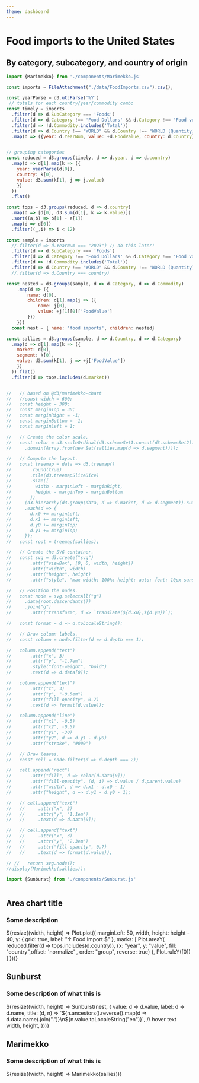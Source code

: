 ```yaml
---
theme: dashboard
---
```


# Food imports to the United States
## By category, subcategory, and country of origin

```js
import {Marimekko} from './components/Marimekko.js'
```

```js
const imports = FileAttachment("./data/FoodImports.csv").csv();
```

```js
const yearParse = d3.utcParse('%Y')
 // totals for each country/year/commodity combo
const timely = imports
  .filter(d => d.SubCategory === 'Foods')
  .filter(d => d.Category !== 'Food Dollars' && d.Category !== 'Food volume')
  .filter(d => !d.Commodity.includes('Total'))
  .filter(d => d.Country !== "WORLD" && d.Country !== "WORLD (Quantity)" && d.Country !== "REST OF WORLD")
  .map(d => ({year: d.YearNum, value: +d.FoodValue, country: d.Country}))


// grouping categories
const reduced = d3.groups(timely, d => d.year, d => d.country)
  .map(d => d[1].map(k => ({
    year: yearParse(d[0]),
    country: k[0],
    value: d3.sum(k[1], j => j.value)
    })
  ))
  .flat()

const tops = d3.groups(reduced, d => d.country)
  .map(d => [d[0], d3.sum(d[1], k => k.value)])
  .sort((a,b) => b[1] - a[1])
  .map(d => d[0])
  .filter((_,i) => i < 12)

const sample = imports
  //.filter(d => d.YearNum === "2023") // do this later!
  .filter(d => d.SubCategory === 'Foods')
  .filter(d => d.Category !== 'Food Dollars' && d.Category !== 'Food volume')
  .filter(d => !d.Commodity.includes('Total'))
  .filter(d => d.Country !== "WORLD" && d.Country !== "WORLD (Quantity)")
  //.filter(d => d.Country === country)

const nested = d3.groups(sample, d => d.Category, d => d.Commodity)
    .map(d => ({
        name: d[0],
        children: d[1].map(j => ({
            name: j[0],
            value: +j[1][0]['FoodValue']
        }))
    }))
  const nest = { name: 'food imports', children: nested}

const sallies = d3.groups(sample, d => d.Country, d => d.Category)
  .map(d => d[1].map(k => ({
    market: d[0],
    segment: k[0],
    value: d3.sum(k[1], j => +j['FoodValue'])
    })
  )).flat()
  .filter(d => tops.includes(d.market))
```

```js
```



```js
//   // based on @d3/marimekko-chart
//   //const width = 600;
//   const height = 300;
//   const marginTop = 30;
//   const marginRight = -1;
//   const marginBottom = -1;
//   const marginLeft = 1;

//   // Create the color scale.
//   const color = d3.scaleOrdinal(d3.schemeSet1.concat(d3.schemeSet2).slice(0,14))
//     .domain(Array.from(new Set(sallies.map(d => d.segment))));

//   // Compute the layout.
//   const treemap = data => d3.treemap()
//       .round(true)
//       .tile(d3.treemapSliceDice)
//       .size([
//         width - marginLeft - marginRight,
//         height - marginTop - marginBottom
//       ])
//     (d3.hierarchy(d3.group(data, d => d.market, d => d.segment)).sum(d => d.value))
//     .each(d => {
//       d.x0 += marginLeft;
//       d.x1 += marginLeft;
//       d.y0 += marginTop;
//       d.y1 += marginTop;
//     });
//   const root = treemap(sallies);

//   // Create the SVG container.
//   const svg = d3.create("svg")
//       .attr("viewBox", [0, 0, width, height])
//       .attr("width", width)
//       .attr("height", height)
//       .attr("style", "max-width: 100%; height: auto; font: 10px sans-serif;");

//   // Position the nodes.
//   const node = svg.selectAll("g")
//     .data(root.descendants())
//     .join("g")
//       .attr("transform", d => `translate(${d.x0},${d.y0})`);

//   const format = d => d.toLocaleString();

//   // Draw column labels.
//   const column = node.filter(d => d.depth === 1);

//   column.append("text")
//       .attr("x", 3)
//       .attr("y", "-1.7em")
//       .style("font-weight", "bold")
//       .text(d => d.data[0]);

//   column.append("text")
//       .attr("x", 3)
//       .attr("y", "-0.5em")
//       .attr("fill-opacity", 0.7)
//       .text(d => format(d.value));

//   column.append("line")
//       .attr("x1", -0.5)
//       .attr("x2", -0.5)
//       .attr("y1", -30)
//       .attr("y2", d => d.y1 - d.y0)
//       .attr("stroke", "#000")

//   // Draw leaves.
//   const cell = node.filter(d => d.depth === 2);

//   cell.append("rect")
//       .attr("fill", d => color(d.data[0]))
//       .attr("fill-opacity", (d, i) => d.value / d.parent.value)
//       .attr("width", d => d.x1 - d.x0 - 1)
//       .attr("height", d => d.y1 - d.y0 - 1);

//   // cell.append("text")
//   //     .attr("x", 3)
//   //     .attr("y", "1.1em")
//   //     .text(d => d.data[0]);

//   // cell.append("text")
//   //     .attr("x", 3)
//   //     .attr("y", "2.3em")
//   //     .attr("fill-opacity", 0.7)
//   //     .text(d => format(d.value));

// //   return svg.node();
//display(Marimekko(sallies));
```

```js
import {Sunburst} from './components/Sunburst.js'
```

```js

```

<div class="grid grid-cols-2" style="grid-auto-rows: 520px;">
  <div class="card grid-colspan-1">
    <h2>Area chart title</h2>
    <h3>Some description</h3>
    ${resize((width, height) => Plot.plot({
      marginLeft: 50,
      width,
      height: height - 40,
      y: {
        grid: true,
        label: "↑ Food Import $"
      },
      marks: [
        Plot.areaY(
          reduced.filter(d => tops.includes(d.country)),
          {x: "year", y: "value", fill: "country",offset: 'normalize' , order: "group", reverse: true}
        ),
        Plot.ruleY([0])
      ]
    }))}
  </div>
  <div class="card grid-colspan-1">
  <h2>Sunburst</h2>
  <h3>Some description of what this is</h3>
  ${resize((width, height) => Sunburst(nest, {
    value: d => d.value,
    label: d => d.name,
    title: (d, n) => `${n.ancestors().reverse().map(d => d.data.name).join(".")}\n${n.value.toLocaleString("en")}`, // hover text
    width,
    height,
  }))}
  </div>
</div>

<div class="grid card">
  <h2>Marimekko</h2>
   <h3>Some description of what this is</h3>
  ${resize((width, height) => Marimekko(sallies))}
</div>
